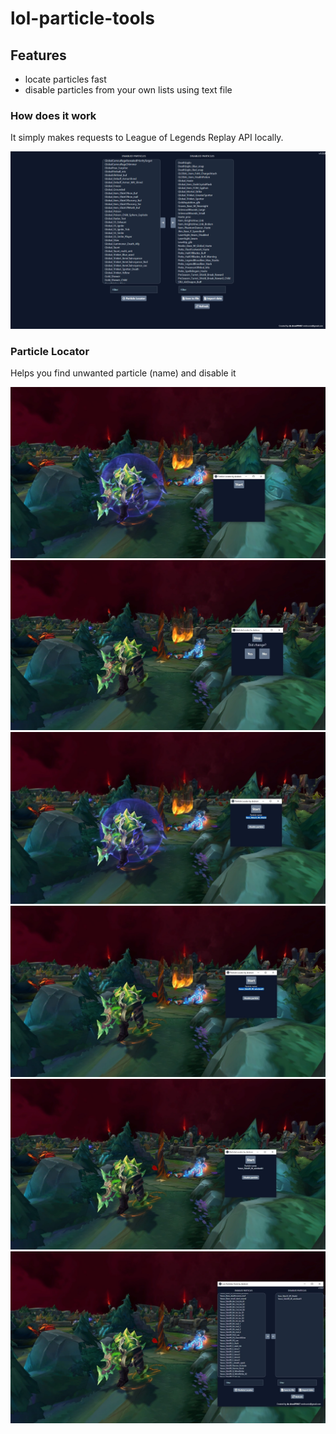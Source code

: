 # lol-particle-tools

## Features

- locate particles fast
- disable particles from your own lists using text file

### How does it work

It simply makes requests to League of Legends Replay API locally.

<a href="https://github.com/xDroni/lol-particle-tools/blob/main/demo/demo-image.png?raw=true">![demo](demo/demo-image.png)</a>

### Particle Locator

Helps you find unwanted particle (name) and disable it

![particle-locator-1](demo/particle-locator-1.jpg)
![particle-locator-2](demo/particle-locator-2.jpg)
![particle-locator-3](demo/particle-locator-3.jpg)
![particle-locator-4](demo/particle-locator-4.jpg)
![particle-locator-5](demo/particle-locator-5.jpg)
![particle-locator-6](demo/particle-locator-6.jpg)
